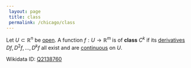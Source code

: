 ```yaml
---
 layout: page
 title: class
 permalink: /chicago/class
---
```

Let $U \subset \mathbb R^n$ be [open](https://mathgloss.github.io/MathGloss/open). A function $f: U\to \mathbb R^m$ is of **class** $C^k$ if its [derivatives](https://mathgloss.github.io/MathGloss/differentiable) $Df, D^2f,\dots, D^kf$ all exist and are [continuous](https://mathgloss.github.io/MathGloss/continuous) on $U$.

Wikidata ID: [Q2138760](https://www.wikidata.org/wiki/Q2138760)